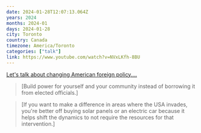 ```yaml
---
date: 2024-01-28T12:07:13.064Z
years: 2024
months: 2024-01
days: 2024-01-28
city: Toronto
country: Canada
timezone: America/Toronto
categories: ["talk"]
link: https://www.youtube.com/watch?v=NVxLKfh-8BU
---
```

[Let's talk about changing American foreign policy....](https://www.youtube.com/watch?v=NVxLKfh-8BU)

> [Build power for yourself and your community instead of borrowing it from elected officials.]

> [If you want to make a difference in areas where the USA invades, you're better off buying solar panels or an electric car because it helps shift the dynamics to not require the resources for that intervention.]
